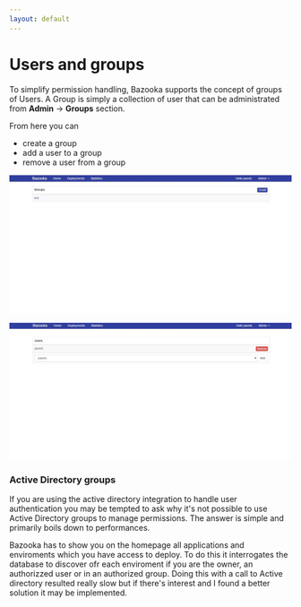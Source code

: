 ```yaml
---
layout: default
---
```


# Users and groups

To simplify permission handling, Bazooka supports the concept of groups of Users. A Group is simply a collection of user that can be administrated from **Admin** -> **Groups** section.

From here you can 

- create a group
- add a user to a group
- remove a user from a group

![](images/groups.jpg)

![](images/users.jpg)


### Active Directory groups

If you are using the active directory integration to handle user authentication you may be tempted to ask why it's not possible to use Active Directory groups to manage permissions. The answer is simple and primarily boils down to performances. 

Bazooka has to show you on the homepage all applications and enviroments which you have access to deploy. To do this it interrogates the database to discover ofr each enviroment if you are the owner, an authorizzed user or in an authorized group. Doing this with a call to Active directory resulted really slow but if there's interest and I found a better solution it may be implemented.
